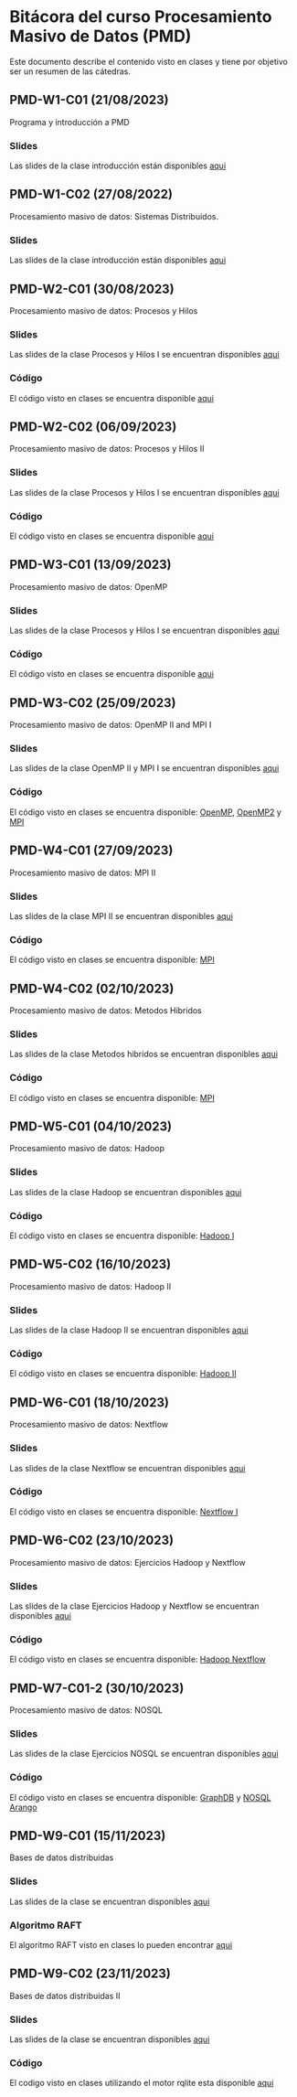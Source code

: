 # Bitácora del curso Procesamiento Masivo de Datos (PMD)

Este documento describe el contenido visto en clases y tiene por objetivo ser un resumen de las cátedras.

## PMD-W1-C01 (21/08/2023)

Programa y introducción a PMD

### Slides

Las slides de la clase introducción están disponibles [aqui](https://github.com/adigenova/uohpmd/blob/main/catedra/PMD-W1-C01/PMD-W1-C01-Int.pdf)

## PMD-W1-C02 (27/08/2022)

Procesamiento masivo de datos: Sistemas Distribuidos.

### Slides

Las slides de la clase introducción están disponibles [aqui](https://github.com/adigenova/uohpmd/blob/main/catedra/PMD-W1-C02/PMD-W1-C02-basic_concepts.pdf)

## PMD-W2-C01 (30/08/2023)

Procesamiento masivo de datos: Procesos y Hilos

### Slides

Las slides de la clase Procesos y Hilos I se encuentran disponibles [aqui](https://github.com/adigenova/uohpmd/blob/main/catedra/PMD-W2-C01/PMD-W2-C01-threadsI.pdf)

### Código

El código visto en clases se encuentra disponible [aqui](https://github.com/adigenova/uohpmd/blob/main/code/Threads_C.ipynb)

## PMD-W2-C02 (06/09/2023)

Procesamiento masivo de datos: Procesos y Hilos II

### Slides

Las slides de la clase Procesos y Hilos I se encuentran disponibles [aqui](https://github.com/adigenova/uohpmd/blob/main/catedra/PMD-W2-C02/PMD-W2-C02-threadsII.pdf)

### Código

El código visto en clases se encuentra disponible [aqui](https://github.com/adigenova/uohpmd/blob/main/code/Pthreads_CV.ipynb)

## PMD-W3-C01 (13/09/2023)

Procesamiento masivo de datos: OpenMP 

### Slides

Las slides de la clase Procesos y Hilos I se encuentran disponibles [aqui](https://github.com/adigenova/uohpmd/blob/main/catedra/PMD-W3-C01/PMD-W3-C01-OpenMP.pdf)

### Código

El código visto en clases se encuentra disponible [aqui](https://github.com/adigenova/uohpmd/blob/main/code/OpenMP.ipynb)

## PMD-W3-C02 (25/09/2023)

Procesamiento masivo de datos: OpenMP II and MPI I

### Slides

Las slides de la clase OpenMP II y  MPI I se encuentran disponibles [aqui](https://github.com/adigenova/uohpmd/blob/main/catedra/PMD-W3-C02/PMD-W4-C02-OpenMP-MPI.pdf)

### Código

El código visto en clases se encuentra disponible: [OpenMP](https://github.com/adigenova/uohpmd/blob/main/code/OpenMP.ipynb), [OpenMP2](https://github.com/adigenova/uohpmd/blob/main/code/OMP2.ipynb) y [MPI](https://github.com/adigenova/uohpmd/blob/main/code/MPI_I.ipynb)

## PMD-W4-C01 (27/09/2023)

Procesamiento masivo de datos: MPI II

### Slides

Las slides de la clase  MPI II se encuentran disponibles [aqui](https://github.com/adigenova/uohpmd/blob/main/catedra/PMD-W4-C01/PMD-W4-C01-MPI-II.pdf)

### Código

El código visto en clases se encuentra disponible: [MPI](https://github.com/adigenova/uohpmd/blob/main/code/MPI_II.ipynb)

## PMD-W4-C02 (02/10/2023)

Procesamiento masivo de datos: Metodos Hibridos

### Slides

Las slides de la clase  Metodos hibridos se encuentran disponibles [aqui](https://github.com/adigenova/uohpmd/blob/main/catedra/PMD-W4-C02/PMD-W5-C02-Hibrid.pdf)

### Código

El código visto en clases se encuentra disponible: [MPI](https://github.com/adigenova/uohpmd/blob/main/code/MPI_OPenMP.ipynb)


## PMD-W5-C01 (04/10/2023)

Procesamiento masivo de datos: Hadoop

### Slides

Las slides de la clase  Hadoop se encuentran disponibles [aqui](https://github.com/adigenova/uohpmd/blob/main/catedra/PMD-W5-C01/PMD-W6-C01-Haadoop.pdf)

### Código

El código visto en clases se encuentra disponible: [Hadoop I](https://github.com/adigenova/uohpmd/blob/main/code/HadoopI.ipynb)

## PMD-W5-C02 (16/10/2023)

Procesamiento masivo de datos: Hadoop II

### Slides

Las slides de la clase  Hadoop II se encuentran disponibles [aqui](https://github.com/adigenova/uohpmd/blob/main/catedra/PMD-W5-C02/PMD-W6-C02-HaadoopII.pdf)

### Código

El código visto en clases se encuentra disponible: [Hadoop II](https://github.com/adigenova/uohpmd/blob/main/code/HadoopII.ipynb)

## PMD-W6-C01 (18/10/2023)

Procesamiento masivo de datos: Nextflow

### Slides

Las slides de la clase  Nextflow se encuentran disponibles [aqui](https://github.com/adigenova/uohpmd/blob/main/catedra/PMD-W6-C01/PMD_nextflow_17102022.pdf)

### Código

El código visto en clases se encuentra disponible: [Nextflow I](https://github.com/adigenova/uohpmd/blob/main/code/NextflowI.ipynb)

## PMD-W6-C02 (23/10/2023)

Procesamiento masivo de datos: Ejercicios Hadoop y Nextflow

### Slides

Las slides de la clase Ejercicios Hadoop y Nextflow se encuentran disponibles [aqui](https://github.com/adigenova/uohpmd/blob/main/catedra/PMD-W6-C02/PMD_hadoop_nextflow.pdf)

### Código

El código visto en clases se encuentra disponible: [Hadoop Nextflow](https://github.com/adigenova/uohpmd/blob/main/code/Haddop_nextflow.ipynb)

## PMD-W7-C01-2 (30/10/2023)

Procesamiento masivo de datos: NOSQL

### Slides

Las slides de la clase Ejercicios NOSQL se encuentran disponibles [aqui](https://github.com/adigenova/uohpmd/blob/main/catedra/PMD-W7-C02/PMD-W7-C02-noSQL.pdf)

### Código

El código visto en clases se encuentra disponible: [GraphDB](https://github.com/adigenova/uohpmd/blob/main/code/Arango_GraphDB.ipynb) y [NOSQL Arango](https://github.com/adigenova/uohpmd/blob/main/code/NoSQL_ArangoDB_ejemplo.ipynb)

## PMD-W9-C01 (15/11/2023)

Bases de datos distribuidas

### Slides

Las slides de la clase se encuentran disponibles [aqui](https://github.com/adigenova/uohpmd/blob/main/catedra/PMD-W9-C01/PMD-W9-C01-ddb.pdf)

### Algoritmo RAFT

El algoritmo RAFT visto en clases lo pueden encontrar [aqui](https://thesecretlivesofdata.com/raft/)


## PMD-W9-C02 (23/11/2023)


Bases de datos distribuidas II

### Slides

Las slides de la clase se encuentran disponibles [aqui](https://github.com/adigenova/uohpmd/blob/main/catedra/PMD-W9-C02/PMD-W10-C01-ddb.pdf)

### Código

El codigo visto en clases utilizando el motor rqlite esta disponible [aqui](https://github.com/adigenova/uohpmd/blob/main/code/RQlite.md)
